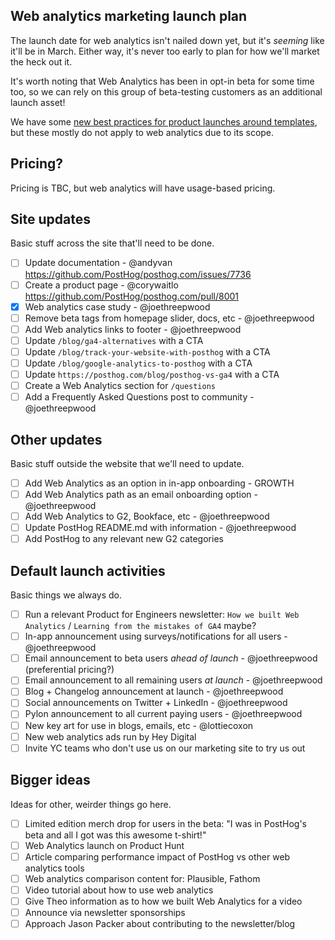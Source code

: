 ## Web analytics marketing launch plan

The launch date for web analytics isn't nailed down yet, but it's _seeming_ like it'll be in March. Either way, it's never too early to plan for how we'll market the heck out it. 

It's worth noting that Web Analytics has been in opt-in beta for some time too, so we can rely on this group of beta-testing customers as an additional launch asset!

We have some [new best practices for product launches around templates](https://posthog.com/handbook/engineering/development-process#best-practices-for-full-releases), but these mostly do not apply to web analytics due to its scope. 

## Pricing?

Pricing is TBC, but web analytics will have usage-based pricing. 

## Site updates

Basic stuff across the site that'll need to be done. 

- [ ] Update documentation - @andyvan https://github.com/PostHog/posthog.com/issues/7736
- [ ] Create a product page - @corywaitlo https://github.com/PostHog/posthog.com/pull/8001
- [x] Web analytics case study - @joethreepwood
- [ ] Remove beta tags from homepage slider, docs, etc - @joethreepwood
- [ ] Add Web analytics links to footer - @joethreepwood
- [ ] Update `/blog/ga4-alternatives` with a CTA
- [ ] Update `/blog/track-your-website-with-posthog` with a CTA
- [ ] Update `/blog/google-analytics-to-posthog` with a CTA
- [ ] Update `https://posthog.com/blog/posthog-vs-ga4` with a CTA
- [ ] Create a Web Analytics section for `/questions`
- [ ] Add a Frequently Asked Questions post to community - @joethreepwood

## Other updates

Basic stuff outside the website that we'll need to update. 

- [ ] Add Web Analytics as an option in in-app onboarding - GROWTH
- [ ] Add Web Analytics path as an email onboarding option - @joethreepwood
- [ ] Add Web Analytics to G2, Bookface, etc - @joethreepwood
- [ ] Update PostHog README.md with information - @joethreepwood
- [ ] Add PostHog to any relevant new G2 categories

## Default launch activities

Basic things we always do. 

- [ ] Run a relevant Product for Engineers newsletter: `How we built Web Analytics` / `Learning from the mistakes of GA4` maybe?
- [ ] In-app announcement using surveys/notifications for all users - @joethreepwood
- [ ] Email announcement to beta users _ahead of launch_ - @joethreepwood (preferential pricing?)
- [ ] Email announcement to all remaining users _at launch_ - @joethreepwood
- [ ] Blog + Changelog announcement at launch - @joethreepwood
- [ ] Social announcements on Twitter + LinkedIn - @joethreepwood
- [ ] Pylon announcement to all current paying users - @joethreepwood
- [ ] New key art for use in blogs, emails, etc - @lottiecoxon
- [ ] New web analytics ads run by Hey Digital 
- [ ] Invite YC teams who don't use us on our marketing site to try us out

## Bigger ideas

Ideas for other, weirder things go here. 

- [ ] Limited edition merch drop for users in the beta: "I was in PostHog's beta and all I got was this awesome t-shirt!"
- [ ] Web Analytics launch on Product Hunt
- [ ] Article comparing performance impact of PostHog vs other web analytics tools
- [ ] Web analytics comparison content for: Plausible, Fathom
- [ ] Video tutorial about how to use web analytics
- [ ] Give Theo information as to how we built Web Analytics for a video 
- [ ] Announce via newsletter sponsorships 
- [ ] Approach Jason Packer about contributing to the newsletter/blog
